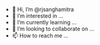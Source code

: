 - 👋 Hi, I’m @rjsanghamitra
- 👀 I’m interested in ...
- 🌱 I’m currently learning ...
- 💞️ I’m looking to collaborate on ...
- 📫 How to reach me ...

<!---
rjsanghamitra/rjsanghamitra is a ✨ special ✨ repository because its `README.md` (this file) appears on your GitHub profile.
You can click the Preview link to take a look at your changes.
--->
